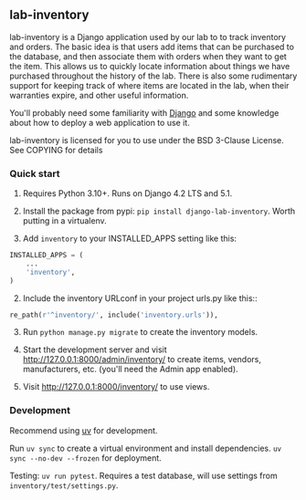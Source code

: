 
## lab-inventory

lab-inventory is a Django application used by our lab to to track inventory and orders. The basic idea is that users add items that can be purchased to the database, and then associate them with orders when they want to get the item. This allows us to quickly locate information about things we have purchased throughout the history of the lab. There is also some rudimentary support for keeping track of where items are located in the lab, when their warranties expire, and other useful information.

You'll probably need some familiarity with [Django](https://docs.djangoproject.com) and some knowledge about how to deploy a web application to use it.

lab-inventory is licensed for you to use under the BSD 3-Clause License. See COPYING for details

### Quick start

1. Requires Python 3.10+. Runs on Django 4.2 LTS and 5.1.

1. Install the package from pypi: `pip install django-lab-inventory`. Worth putting in a virtualenv.

1. Add `inventory` to your INSTALLED_APPS setting like this:

```python
INSTALLED_APPS = (
    ...
    'inventory',
)
```

2. Include the inventory URLconf in your project urls.py like this::

```python
re_path(r'^inventory/', include('inventory.urls')),
```

3. Run `python manage.py migrate` to create the inventory models.

4. Start the development server and visit http://127.0.0.1:8000/admin/inventory/
   to create items, vendors, manufacturers, etc. (you'll need the Admin app enabled).

5. Visit http://127.0.0.1:8000/inventory/ to use views.

### Development

Recommend using [uv](https://docs.astral.sh/uv/) for development.

Run `uv sync` to create a virtual environment and install dependencies. `uv sync --no-dev --frozen` for deployment.

Testing: `uv run pytest`. Requires a test database, will use settings from `inventory/test/settings.py`.
